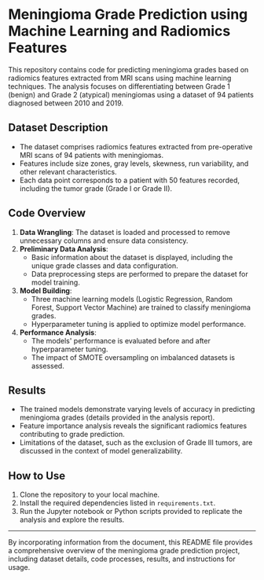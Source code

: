 # Meningioma Grade Prediction using Machine Learning and Radiomics Features

This repository contains code for predicting meningioma grades based on radiomics features extracted from MRI scans using machine learning techniques. The analysis focuses on differentiating between Grade 1 (benign) and Grade 2 (atypical) meningiomas using a dataset of 94 patients diagnosed between 2010 and 2019.

## Dataset Description
- The dataset comprises radiomics features extracted from pre-operative MRI scans of 94 patients with meningiomas.
- Features include size zones, gray levels, skewness, run variability, and other relevant characteristics.
- Each data point corresponds to a patient with 50 features recorded, including the tumor grade (Grade I or Grade II).

## Code Overview
1. **Data Wrangling**: The dataset is loaded and processed to remove unnecessary columns and ensure data consistency.
2. **Preliminary Data Analysis**:
   - Basic information about the dataset is displayed, including the unique grade classes and data configuration.
   - Data preprocessing steps are performed to prepare the dataset for model training.
3. **Model Building**:
   - Three machine learning models (Logistic Regression, Random Forest, Support Vector Machine) are trained to classify meningioma grades.
   - Hyperparameter tuning is applied to optimize model performance.
4. **Performance Analysis**:
   - The models' performance is evaluated before and after hyperparameter tuning.
   - The impact of SMOTE oversampling on imbalanced datasets is assessed.

## Results
- The trained models demonstrate varying levels of accuracy in predicting meningioma grades (details provided in the analysis report).
- Feature importance analysis reveals the significant radiomics features contributing to grade prediction.
- Limitations of the dataset, such as the exclusion of Grade III tumors, are discussed in the context of model generalizability.

## How to Use
1. Clone the repository to your local machine.
2. Install the required dependencies listed in `requirements.txt`.
3. Run the Jupyter notebook or Python scripts provided to replicate the analysis and explore the results.

---

By incorporating information from the document, this README file provides a comprehensive overview of the meningioma grade prediction project, including dataset details, code processes, results, and instructions for usage.